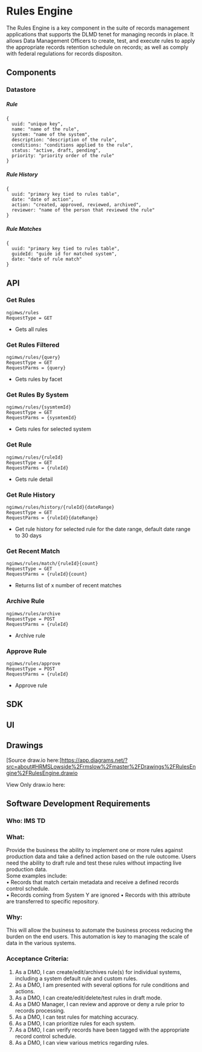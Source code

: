 # Rules Engine

The Rules Engine is a key component in the suite of records management applications that supports the DLMD tenet for managing records in place.  It allows Data Management Officers to create, test, and execute rules to apply the appropriate records retention schedule on records; as well as comply with federal regulations for records dispositon.

## **Components**
### Datastore

##### Rule

```json5
{
  uuid: "unique key",
  name: "name of the rule",
  system: "name of the system",
  description: "description of the rule",
  conditions: "conditions applied to the rule",
  status: "active, draft, pending",
  priority: "priority order of the rule"
}
```


##### Rule History

```json5
{
  uuid: "primary key tied to rules table",
  date: "date of action",
  action: "created, approved, reviewed, archived",
  reviewer: "name of the person that reviewed the rule"  
}
```

##### Rule Matches

```json5
{
  uuid: "primary key tied to rules table",
  guideId: "guide id for matched system",
  date: "date of rule match"
}
```

## **API**

### Get Rules
```
ngimws/rules
RequestType = GET
```
* Gets all rules

### Get Rules Filtered
```
ngimws/rules/{query}
RequestType = GET
RequestParms = {query}
```
* Gets rules by facet

### Get Rules By System
```
ngimws/rules/{sysmtemId}
RequestType = GET
RequestParms = {sysmtemId}
```
* Gets rules for selected system

### Get Rule
```
ngimws/rules/{ruleId}
RequestType = GET
RequestParms = {ruleId}
```
* Gets rule detail

### Get Rule History
```
ngimws/rules/history/{ruleId}{dateRange}
RequestType = GET
RequestParms = {ruleId}{dateRange}
```
* Get rule history for selected rule for the date range, default date range to 30 days

### Get Recent Match
```
ngimws/rules/match/{ruleId}{count}
RequestType = GET
RequestParms = {ruleId}{count}
```
* Returns list of x number of recent matches

### Archive Rule
```
ngimws/rules/archive
RequestType = POST
RequestParms = {ruleId}
```
* Archive rule

### Approve Rule
```
ngimws/rules/approve
RequestType = POST
RequestParms = {ruleId}
```
* Approve rule


## SDK

## **UI**




## Drawings

[Source draw.io here:]https://app.diagrams.net/?src=about#HRMSLowside%2Frmslow%2Fmaster%2FDrawings%2FRulesEngine%2FRulesEngine.drawio

View Only draw.io here:



## **Software Development Requirements**



### Who: IMS TD



### What:
Provide the business the ability to implement one or more rules against production data and take a defined action based on the rule outcome.  Users need the ability to draft rule and test these rules without impacting live production data.   
Some examples include:  
•	Records that match certain metadata and receive a defined records control schedule.  
•	Records coming from System Y are ignored
•	Records with this attribute are transferred to specific repository.  

### Why:
This will allow the business to automate the business process reducing the burden on the end users.  This automation is key to managing the scale of data in the various systems.


### Acceptance Criteria:

1.  As a DMO, I can create/edit/archives rule(s) for individual systems, including a system default rule and custom rules.
2.  As a DMO, I am presented with several options for rule conditions and actions.
3.  As a DMO, I can create/edit/delete/test rules in draft mode.
4.  As a DMO Manager, I can review and approve or deny a rule prior to records processing.
5.  As a DMO, I can test rules for matching accuracy.
6.  As a DMO, I can prioritize rules for each system.
7.  As a DMO, I can verify records have been tagged with the appropriate record control schedule.
8.  As a DMO, I can view various metrics regarding rules.

